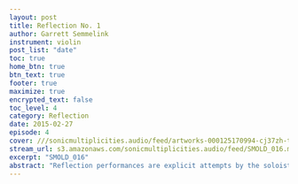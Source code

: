 ```yaml
---
layout: post
title: Reflection No. 1
author: Garrett Semmelink
instrument: violin
post_list: "date"
toc: true
home_btn: true
btn_text: true
footer: true
maximize: true
encrypted_text: false
toc_level: 4
category: Reflection
date: 2015-02-27
episode: 4
cover: ///sonicmultiplicities.audio/feed/artworks-000125170994-cj37zh-t500x500.jpg
stream_url: s3.amazonaws.com/sonicmultiplicities.audio/feed/SMOLD_016.mp3
excerpt: "SMOLD_016"
abstract: "Reflection performances are explicit attempts by the soloist to reflect upon their overarching SM experience, as it relates to the present time period."
---
```

